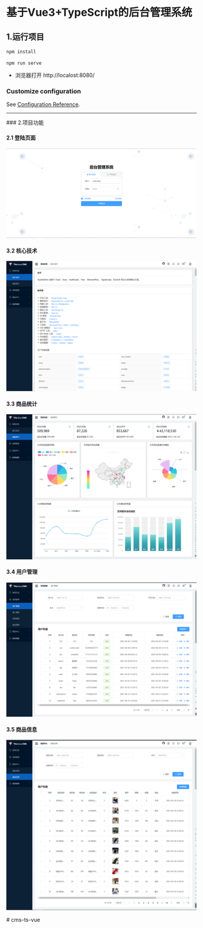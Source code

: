 # 基于Vue3+TypeScript的后台管理系统

## 1.运行项目

```
npm install
```


```
npm run serve
```
* 浏览器打开 http://localost:8080/


### Customize configuration

See [Configuration Reference](https://cli.vuejs.org/config/).



<hr>
### 2.项目功能

#### 2.1 登陆页面 

![登陆页面](https://github.com/ddinnis/vue3-ts-cms/blob/main/src/assets/img/%E7%99%BB%E5%BD%95%E9%A1%B5%E9%9D%A2.png)

#### 3.2 核心技术 

![核心技术](https://github.com/ddinnis/vue3-ts-cms/blob/main/src/assets/img/%E6%A0%B8%E5%BF%83%E6%8A%80%E6%9C%AF.png)

#### 3.3 商品统计

![商品统计](https://github.com/ddinnis/vue3-ts-cms/blob/main/src/assets/img/%E5%95%86%E5%93%81%E7%BB%9F%E8%AE%A1.png)

#### 3.4 用户管理

![用户管理](https://github.com/ddinnis/vue3-ts-cms/blob/main/src/assets/img/%E7%94%A8%E6%88%B7%E7%AE%A1%E7%90%86.png)

#### 3.5 商品信息

![商品信息](https://github.com/ddinnis/vue3-ts-cms/blob/main/src/assets/img/%E5%95%86%E5%93%81%E4%BF%A1%E6%81%AF.png)


#   c m s - t s - v u e 
 
 